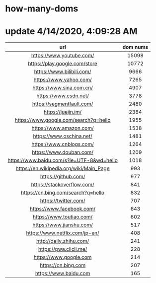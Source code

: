 # how-many-doms

# update 4/14/2020, 4:09:28 AM

url | dom nums
:-: | :-:
https://www.youtube.com/ | 15098
https://play.google.com/store | 10772
https://www.bilibili.com/ | 9666
https://www.yahoo.com/ | 7265
https://www.sina.com.cn/ | 4907
https://www.csdn.net/ | 3778
https://segmentfault.com/ | 2480
https://juejin.im/ | 2384
https://www.google.com/search?q=hello | 1955
https://www.amazon.com/ | 1538
https://www.oschina.net/ | 1481
https://www.cnblogs.com/ | 1264
https://www.douban.com/ | 1209
https://www.baidu.com/s?ie=UTF-8&wd=hello | 1018
https://en.wikipedia.org/wiki/Main_Page | 993
https://github.com/ | 977
https://stackoverflow.com/ | 841
https://cn.bing.com/search?q=hello | 832
https://twitter.com/ | 707
https://www.facebook.com/ | 643
https://www.toutiao.com/ | 602
https://www.jianshu.com/ | 517
https://www.netflix.com/jp-en/ | 408
http://daily.zhihu.com/ | 241
https://pwa.clicli.me/ | 228
https://www.google.com | 214
https://cn.bing.com | 207
https://www.baidu.com | 165
